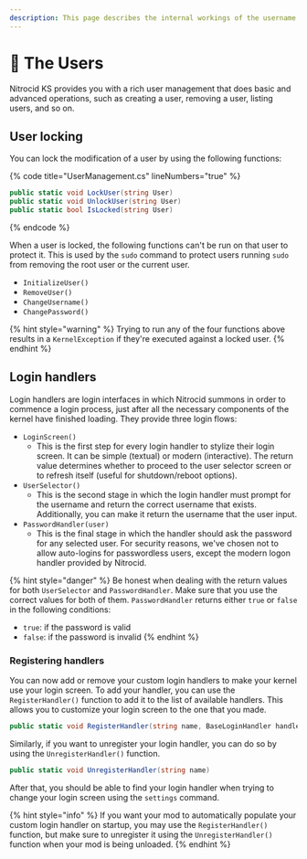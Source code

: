 ```yaml
---
description: This page describes the internal workings of the username management
---
```


# 👥 The Users

Nitrocid KS provides you with a rich user management that does basic and advanced operations, such as creating a user, removing a user, listing users, and so on.

## User locking

You can lock the modification of a user by using the following functions:

{% code title="UserManagement.cs" lineNumbers="true" %}
```csharp
public static void LockUser(string User)
public static void UnlockUser(string User)
public static bool IsLocked(string User)
```
{% endcode %}

When a user is locked, the following functions can't be run on that user to protect it. This is used by the `sudo` command to protect users running `sudo` from removing the root user or the current user.

* `InitializeUser()`
* `RemoveUser()`
* `ChangeUsername()`
* `ChangePassword()`

{% hint style="warning" %}
Trying to run any of the four functions above results in a `KernelException` if they're executed against a locked user.
{% endhint %}

## Login handlers

Login handlers are login interfaces in which Nitrocid summons in order to commence a login process, just after all the necessary components of the kernel have finished loading. They provide three login flows:

* `LoginScreen()`
  * This is the first step for every login handler to stylize their login screen. It can be simple (textual) or modern (interactive). The return value determines whether to proceed to the user selector screen or to refresh itself (useful for shutdown/reboot options).
* `UserSelector()`
  * This is the second stage in which the login handler must prompt for the username and return the correct username that exists. Additionally, you can make it return the username that the user input.
* `PasswordHandler(user)`
  * This is the final stage in which the handler should ask the password for any selected user. For security reasons, we've chosen not to allow auto-logins for passwordless users, except the modern logon handler provided by Nitrocid.

{% hint style="danger" %}
Be honest when dealing with the return values for both `UserSelector` and `PasswordHandler`. Make sure that you use the correct values for both of them. `PasswordHandler` returns either `true` or `false` in the following conditions:

* `true`: if the password is valid
* `false`: if the password is invalid
{% endhint %}

### Registering handlers

You can now add or remove your custom login handlers to make your kernel use your login screen. To add your handler, you can use the `RegisterHandler()` function to add it to the list of available handlers. This allows you to customize your login screen to the one that you made.

```csharp
public static void RegisterHandler(string name, BaseLoginHandler handler)
```

Similarly, if you want to unregister your login handler, you can do so by using the `UnregisterHandler()` function.

```csharp
public static void UnregisterHandler(string name)
```

After that, you should be able to find your login handler when trying to change your login screen using the `settings` command.

{% hint style="info" %}
If you want your mod to automatically populate your custom login handler on startup, you may use the `RegisterHandler()` function, but make sure to unregister it using the `UnregisterHandler()` function when your mod is being unloaded.
{% endhint %}

